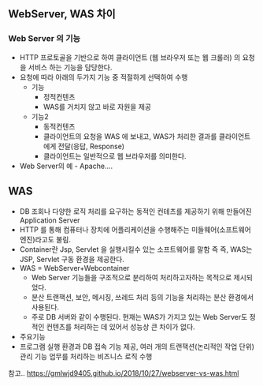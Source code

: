 ## WebServer, WAS 차이
  
  
### Web Server 의 기능
  - HTTP 프로토골을 기반으로 하여 클라이언트 (웹 브라우저 또는 웹 크롤러) 의 요청을 서비스 하는 기능을 담당한다.
  - 요청에 따라 아래의 두가지 기능 중 적절하게 선택하여 수행
    - 기능
      - 정적컨텐츠
      - WAS를 거치지 않고 바로 자원을 제공
    - 기능2
      - 동적컨텐츠
      - 클라이언트의 요청을 WAS 에 보내고, WAS가 처리한 결과를 클라이언트에게 전달(응답, Response)
      - 클라이언트는 일반적으로 웹 브라우저를 의미한다.
   - Web Server의 예
    - Apache....



## WAS
  - DB 조회나 다양한 로직 처리를 요구하는 동적인 컨테츠를 제공하기 위해 만들어진 Application Server
  - HTTP 를 통해 컴퓨터나 장치에 어플리케이션을 수행해주는 미들웨어(소프트웨어 엔진)라고도 불림. 
  - Container란 Jsp, Servlet 을 실행시킬수 있는 소프트웨어를 말함 즉 즉, WAS는 JSP, Servlet 구동 환경을 제공한다.
  - WAS = WebServer+Webcontainer
    - Web Server 기능들을 구조적으로 분리하여 처리하고자하는 목적으로 제시되었다.
    - 분산 트랜잭션, 보안, 메시징, 쓰레드 처리 등의 기능을 처리하는 분산 환경에서 사용된다.
    - 주로 DB 서버와 같이 수행된다. 현재는 WAS가 가지고 있는 Web Server도 정적인 컨텐츠를 처리하는 데 있어서 성능상 큰 차이가 없다.
  - 주요기능
  - 프로그램 실행 환경과 DB 접속 기능 제공, 여러 개의 트랜잭션(논리적인 작업 단위) 관리 기능 업무를 처리하는 비즈니스 로직 수행


참고..
https://gmlwjd9405.github.io/2018/10/27/webserver-vs-was.html
